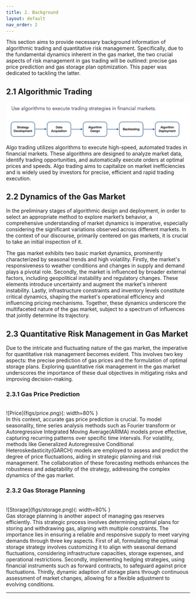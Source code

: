 ```yaml
---
title: 2. Background
layout: default
nav_order: 2
---
```

This section aims to provide necessary background information of algorithmic trading and quantitative risk management. Specifically, due to the fundamental dynamics inherent in the gas market, the two crucial aspects of risk management in gas trading will be outlined: precise gas price prediction and gas storage plan optimization. This paper was dedicated to tackling the latter.

## 2.1 Algorithmic Trading
![Algo Trading](figs/algotrading.png)
Algo trading utilizes algorithms to execute high-speed, automated trades in financial markets. These algorithms are designed to analyze market data, identify trading opportunities, and automatically execute orders at optimal prices and speeds. Algo trading aims to capitalize on market inefficiencies and is widely used by investors for precise, efficient and rapid trading execution.
## 2.2 Dynamics of the Gas Market
In the preliminary stages of algorithmic design and deployment, in order to select an appropriate method to explore market’s behavior, a comprehensive understanding of market dynamics is imperative, especially considering the significant variations observed across different markets. In the context of our discourse, primarily centered on gas markets, it is crucial to take an initial inspection of it.

The gas market exhibits two basic market dynamics, prominently characterized by seasonal trends and high volatility. Firstly, the market's responsiveness to weather conditions and changes in supply and demand plays a pivotal role. Secondly, the market is influenced by broader external factors, including geopolitical instability and regulatory changes. These elements introduce uncertainty and augment the market's inherent instability. Lastly, infrastructure constraints and inventory levels constitute critical dynamics, shaping the market's operational efficiency and influencing pricing mechanisms. Together, these dynamics underscore the multifaceted nature of the gas market, subject to a spectrum of influences that jointly determine its trajectory.

## 2.3 Quantitative Risk Management in Gas Market
Due to the intricate and fluctuating nature of the gas market, the imperative for quantitative risk management becomes evident. This involves two key aspects: the precise prediction of gas prices and the formulation of optimal storage plans. Exploring quantitative risk management in the gas market underscores the importance of these dual objectives in mitigating risks and improving decision-making.

### 2.3.1 Gas Price Prediction
<br/>
![Price](figs/price.png){: width=80% }
<br/>
In this context, accurate gas price prediction is crucial. To model seasonality, time series analysis methods such as Fourier transform or Autoregressive Integrated Moving Average(ARIMA) models prove effective, capturing recurring patterns over specific time intervals. For volatility, methods like Generalized Autoregressive Conditional Heteroskedasticity(GARCH) models are employed to assess and predict the degree of price fluctuations, aiding in strategic planning and risk management. The collaboration of these forecasting methods enhances the robustness and adaptability of the strategy, addressing the complex dynamics of the gas market.

### 2.3.2 Gas Storage Planning
<br/>
![Storage](figs/storage.png){: width=80% }
<br/>
Gas storage planning is another aspect of managing gas reserves efficiently. This strategic process involves determining optimal plans for storing and withdrawing gas, aligning with multiple constraints. The importance lies in ensuring a reliable and responsive supply to meet varying demands through three key aspects. First of all, formulating the optimal storage strategy involves customizing it to align with seasonal demand fluctuations, considering infrastructure capacities, storage expenses, and operational restrictions. Secondly, implementing hedging strategies, using financial instruments such as forward contracts, to safeguard against price fluctuations. Thirdly, dynamic adaption of storage plans through continuous assessment of market changes, allowing for a flexible adjustment to evolving conditions. 

---